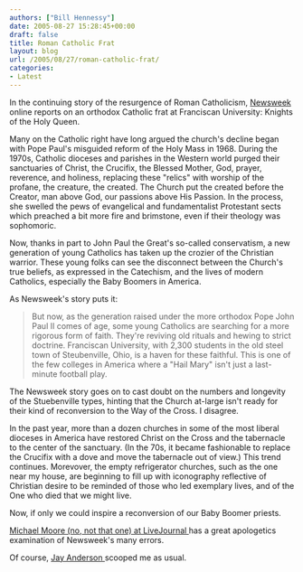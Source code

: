 ```yaml
---
authors: ["Bill Hennessy"]
date: 2005-08-27 15:28:45+00:00
draft: false
title: Roman Catholic Frat
layout: blog
url: /2005/08/27/roman-catholic-frat/
categories:
- Latest
---
```


In the continuing story of the resurgence of Roman Catholicism, [Newsweek ](https://www.msnbc.msn.com/id/9024945/site/newsweek/)online reports on an orthodox Catholic frat at Franciscan University:  Knights of the Holy Queen.

Many on the Catholic right have long argued the church's decline began with Pope Paul's misguided reform of the Holy Mass in 1968.  During the 1970s, Catholic dioceses and parishes in the Western world purged their sanctuaries of Christ, the Crucifix, the Blessed Mother, God, prayer, reverence, and holiness, replacing these "relics" with worship of the profane, the creature, the created.  The Church put the created before the Creator, man above God, our passions above His Passion.  In the process, she swelled the pews of evangelical and fundamentalist Protestant sects which preached a bit more fire and brimstone, even if their theology was sophomoric.

Now, thanks in part to John Paul the Great's so-called conservatism, a new generation of young Catholics has taken up the crozier of the Christian warrior.  These young folks can see the disconnect between the Church's true beliefs, as expressed in the Catechism, and the lives of modern Catholics, especially the Baby Boomers in America.

As Newsweek's story puts it:



> But now, as the generation raised under the more orthodox Pope John Paul II comes of age, some young Catholics are searching for a more rigorous form of faith. They're reviving old rituals and hewing to strict doctrine. Franciscan University, with 2,300 students in the old steel town of Steubenville, Ohio, is a haven for these faithful. This is one of the few colleges in America where a "Hail Mary" isn't just a last-minute football play.



The Newsweek story goes on to cast doubt on the numbers and longevity of the Stuebenville types, hinting that the Church at-large isn't ready for their kind of reconversion to the Way of the Cross.  I disagree.

In the past year, more than a dozen churches in some of the most liberal dioceses in America have restored Christ on the Cross and the tabernacle to the center of the sanctuary.  (In the 70s, it became fashionable to replace the Crucifix with a dove and move the tabernacle out of view.)  This trend continues.  Morevover, the empty refrigerator churches, such as the one near my house, are beginning to fill up with iconography reflective of Christian desire to be reminded of those who led exemplary lives, and of the One who died that we might live.

Now, if only we could inspire a reconversion of our Baby Boomer priests.

[Michael Moore (no, not that one) at LiveJournal ](https://www.livejournal.com/users/cerulianphoenix/71229.html)has a great apologetics examination of Newsweek's many errors.

Of course, [Jay Anderson ](https://proecclesia.blogspot.com/2005/08/newsweek-on-roman-catholicism-hail.html)scooped me as usual.


